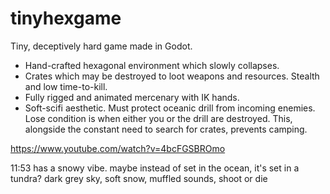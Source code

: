 # tinyhexgame

Tiny, deceptively hard game made in Godot.

- Hand-crafted hexagonal environment which slowly collapses.
- Crates which may be destroyed to loot weapons and resources. Stealth and low time-to-kill.
- Fully rigged and animated mercenary with IK hands.
- Soft-scifi aesthetic. Must protect oceanic drill from incoming enemies. Lose condition is when either you or the drill are destroyed. This, alongside the constant need to search for crates, prevents camping.

https://www.youtube.com/watch?v=4bcFGSBROmo

11:53 has a snowy vibe. maybe instead of set in the ocean, it's set in a tundra? dark grey sky, soft snow, muffled sounds, shoot or die
